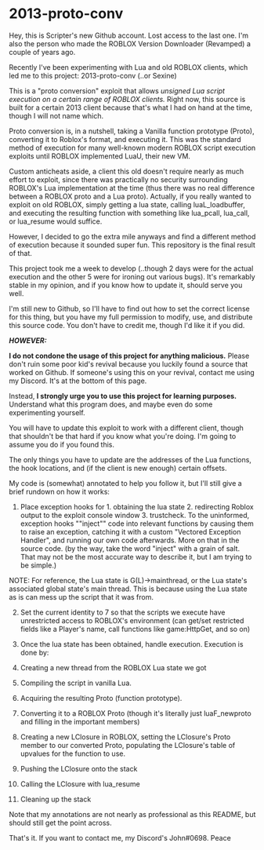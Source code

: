 # 2013-proto-conv

Hey, this is Scripter's new Github account. Lost access to the last one.
I'm also the person who made the ROBLOX Version Downloader (Revamped) a couple of years ago.

Recently I've been experimenting with Lua and old ROBLOX clients, which led me to this project: 2013-proto-conv (..or Sexine)

This is a "proto conversion" exploit that allows *unsigned Lua script execution on a certain range of ROBLOX clients.* Right now, this source is built for a certain 2013 client because that's what I had on hand at the time, though I will not name which.

Proto conversion is, in a nutshell, taking a Vanilla function prototype (Proto), converting it to Roblox's format, and executing it. This was the standard method of execution for many well-known modern ROBLOX script execution exploits until ROBLOX implemented LuaU, their new VM.

Custom anticheats aside, a client this old doesn't require nearly as much effort to exploit, since there was practically no security surrounding ROBLOX's Lua implementation at the time (thus there was no real difference between a ROBLOX proto and a Lua proto). Actually, if you really wanted to exploit on old ROBLOX, simply getting a lua state, calling luaL_loadbuffer, and executing the resulting function with something like lua_pcall, lua_call, or lua_resume would suffice.

However, I decided to go the extra mile anyways and find a different method of execution because it sounded super fun. This repository is the final result of that.

This project took me a week to develop (..though 2 days were for the actual execution and the other 5 were for ironing out various bugs). It's remarkably stable in my opinion, and if you know how to update it, should serve you well.

I'm still new to Github, so I'll have to find out how to set the correct license for this thing, but you have my full permission to modify, use, and distribute this source code. You don't have to credit me, though I'd like it if you did.

***HOWEVER:***

**I do not condone the usage of this project for anything malicious.** Please don't ruin some poor kid's revival because you luckily found a source that worked on Github.
If someone's using this on your revival, contact me using my Discord. It's at the bottom of this page.

Instead, **I strongly urge you to use this project for learning purposes.** Understand what this program does, and maybe even do some experimenting yourself.

You will have to update this exploit to work with a different client, though that shouldn't be that hard if you know what you're doing. I'm going to assume you do if you found this.

The only things you have to update are the addresses of the Lua functions, the hook locations, and (if the client is new enough) certain offsets.

My code is (somewhat) annotated to help you follow it, but I'll still give a brief rundown on how it works:

1. Place exception hooks for 1. obtaining the lua state 2. redirecting Roblox output to the exploit console window 3. trustcheck.
To the uninformed, exception hooks ""inject"" code into relevant functions by causing them to raise an exception, catching it with a custom "Vectored Exception Handler", and running our own code afterwards. More on that in the source code. (by the way, take the word "inject" with a grain of salt. That may not be the most accurate way to describe it, but I am trying to be simple.)

NOTE: For reference, the Lua state is G(L)->mainthread, or the Lua state's associated global state's main thread. This is because using the Lua state as is can mess up the script that it was from.

2. Set the current identity to 7 so that the scripts we execute have unrestricted access to ROBLOX's environment (can get/set restricted fields like a Player's name, call functions like game:HttpGet, and so on)

3. Once the lua state has been obtained, handle execution. Execution is done by:
  1. Creating a new thread from the ROBLOX Lua state we got
  2. Compiling the script in vanilla Lua.
  3. Acquiring the resulting Proto (function prototype).
  4. Converting it to a ROBLOX Proto (though it's literally just luaF_newproto and filling in the important members)
  5. Creating a new LClosure in ROBLOX, setting the LClosure's Proto member to our converted Proto, populating the LClosure's table of upvalues for the function to use.
  6. Pushing the LClosure onto the stack
  7. Calling the LClosure with lua_resume
  8. Cleaning up the stack
  
Note that my annotations are not nearly as professional as this README, but should still get the point across.

That's it. If you want to contact me, my Discord's John#0698. Peace
